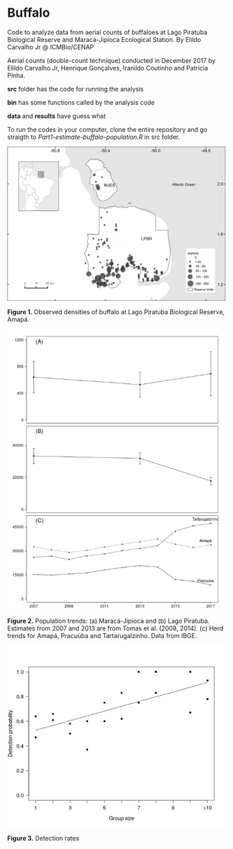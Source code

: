 # Buffalo

Code to analyze data from aerial counts of buffaloes at Lago Piratuba Biological Reserve and Maracá-Jipioca Ecological Station.
By Elildo Carvalho Jr @ ICMBio/CENAP

Aerial counts (double-count technique) conducted in December 2017 by Elildo Carvalho Jr, Henrique Gonçalves, Iranildo Coutinho and Patricia Pinha.

**src** folder has the code for running the analysis

**bin** has some functions called by the analysis code

**data** and **results** have guess what 


To run the codes in your computer, clone the entire repository and go straigth to *Part1-estimate-buffalo-population.R* in src folder.


<img src="results/Fig3.jpg" title="observed densities" width="500">

**Figure 1.** Observed densities of buffalo at Lago Piratuba Biological Reserve, Amapá.



<img src="results/Fig2.jpg" title="pop trends" width="500">

**Figure 2.** Population trends: (a) Maracá-Jipioca and (b) Lago Piratuba. Estimates from 2007 and 2013 are from Tomas et al. (2008, 2014). (c) Herd trends for Amapá, Pracuúba and Tartarugalzinho. Data from IBGE.



<img src="results/detection.jpg" title="detection rates" width="500">

**Figure 3.** Detection rates
